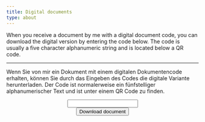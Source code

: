 ```yaml
---
title: Digital documents
type: about
---
```


When you receive a document by me with a digital document code, you can download the digital version by entering the code below. The code is usually a five character alphanumeric string and is located below a QR code.

<hr/>

Wenn Sie von mir ein Dokument mit einem digitalen Dokumentencode erhalten, können Sie durch das Eingeben des Codes die digitale Variante herunterladen. Der Code ist normalerweise ein fünfstelliger alphanumerischer Text und ist unter einem QR Code zu finden.

<div style="text-align:center">
    <input class="code-input" type="text" id="document-code" autocorrect="off" autocomplete="off"><br />
    <button type="button" class="button-green" onclick="window.DigitalDocumentService.openDocumentFromInput('document-code');">Download document</button>
</div>
